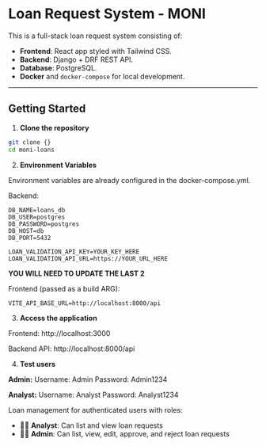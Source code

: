# Loan Request System - MONI

This is a full-stack loan request system consisting of:

- **Frontend**: React app styled with Tailwind CSS.
- **Backend**: Django + DRF REST API.
- **Database**: PostgreSQL.
- **Docker** and `docker-compose` for local development.

---

## Getting Started

1. **Clone the repository**

```bash
git clone {}
cd moni-loans
```
2. **Environment Variables**

Environment variables are already configured in the docker-compose.yml.

Backend:
```
DB_NAME=loans_db
DB_USER=postgres
DB_PASSWORD=postgres
DB_HOST=db
DB_PORT=5432

LOAN_VALIDATION_API_KEY=YOUR_KEY_HERE
LOAN_VALIDATION_API_URL=https://YOUR_URL_HERE
```

**YOU WILL NEED TO UPDATE THE LAST 2**

Frontend (passed as a build ARG):
```
VITE_API_BASE_URL=http://localhost:8000/api
```

3. **Access the application**

Frontend: http://localhost:3000

Backend API: http://localhost:8000/api

4. **Test users**

**Admin:**
Username: Admin
Password: Admin1234

**Analyst:**
Username: Analyst
Password: Analyst1234

Loan management for authenticated users with roles:
  - 👩‍💼 **Analyst**: Can list and view loan requests
  - 👨‍💼 **Admin**: Can list, view, edit, approve, and reject loan requests
  